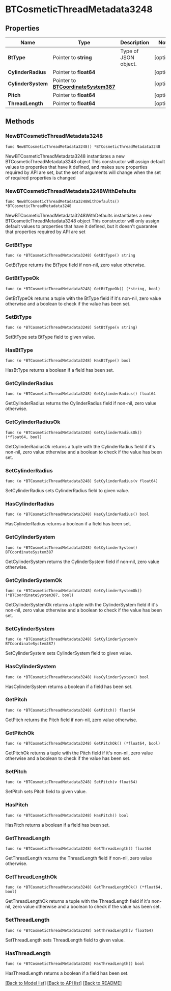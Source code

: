 # BTCosmeticThreadMetadata3248

## Properties

Name | Type | Description | Notes
------------ | ------------- | ------------- | -------------
**BtType** | Pointer to **string** | Type of JSON object. | [optional] 
**CylinderRadius** | Pointer to **float64** |  | [optional] 
**CylinderSystem** | Pointer to [**BTCoordinateSystem387**](BTCoordinateSystem387.md) |  | [optional] 
**Pitch** | Pointer to **float64** |  | [optional] 
**ThreadLength** | Pointer to **float64** |  | [optional] 

## Methods

### NewBTCosmeticThreadMetadata3248

`func NewBTCosmeticThreadMetadata3248() *BTCosmeticThreadMetadata3248`

NewBTCosmeticThreadMetadata3248 instantiates a new BTCosmeticThreadMetadata3248 object
This constructor will assign default values to properties that have it defined,
and makes sure properties required by API are set, but the set of arguments
will change when the set of required properties is changed

### NewBTCosmeticThreadMetadata3248WithDefaults

`func NewBTCosmeticThreadMetadata3248WithDefaults() *BTCosmeticThreadMetadata3248`

NewBTCosmeticThreadMetadata3248WithDefaults instantiates a new BTCosmeticThreadMetadata3248 object
This constructor will only assign default values to properties that have it defined,
but it doesn't guarantee that properties required by API are set

### GetBtType

`func (o *BTCosmeticThreadMetadata3248) GetBtType() string`

GetBtType returns the BtType field if non-nil, zero value otherwise.

### GetBtTypeOk

`func (o *BTCosmeticThreadMetadata3248) GetBtTypeOk() (*string, bool)`

GetBtTypeOk returns a tuple with the BtType field if it's non-nil, zero value otherwise
and a boolean to check if the value has been set.

### SetBtType

`func (o *BTCosmeticThreadMetadata3248) SetBtType(v string)`

SetBtType sets BtType field to given value.

### HasBtType

`func (o *BTCosmeticThreadMetadata3248) HasBtType() bool`

HasBtType returns a boolean if a field has been set.

### GetCylinderRadius

`func (o *BTCosmeticThreadMetadata3248) GetCylinderRadius() float64`

GetCylinderRadius returns the CylinderRadius field if non-nil, zero value otherwise.

### GetCylinderRadiusOk

`func (o *BTCosmeticThreadMetadata3248) GetCylinderRadiusOk() (*float64, bool)`

GetCylinderRadiusOk returns a tuple with the CylinderRadius field if it's non-nil, zero value otherwise
and a boolean to check if the value has been set.

### SetCylinderRadius

`func (o *BTCosmeticThreadMetadata3248) SetCylinderRadius(v float64)`

SetCylinderRadius sets CylinderRadius field to given value.

### HasCylinderRadius

`func (o *BTCosmeticThreadMetadata3248) HasCylinderRadius() bool`

HasCylinderRadius returns a boolean if a field has been set.

### GetCylinderSystem

`func (o *BTCosmeticThreadMetadata3248) GetCylinderSystem() BTCoordinateSystem387`

GetCylinderSystem returns the CylinderSystem field if non-nil, zero value otherwise.

### GetCylinderSystemOk

`func (o *BTCosmeticThreadMetadata3248) GetCylinderSystemOk() (*BTCoordinateSystem387, bool)`

GetCylinderSystemOk returns a tuple with the CylinderSystem field if it's non-nil, zero value otherwise
and a boolean to check if the value has been set.

### SetCylinderSystem

`func (o *BTCosmeticThreadMetadata3248) SetCylinderSystem(v BTCoordinateSystem387)`

SetCylinderSystem sets CylinderSystem field to given value.

### HasCylinderSystem

`func (o *BTCosmeticThreadMetadata3248) HasCylinderSystem() bool`

HasCylinderSystem returns a boolean if a field has been set.

### GetPitch

`func (o *BTCosmeticThreadMetadata3248) GetPitch() float64`

GetPitch returns the Pitch field if non-nil, zero value otherwise.

### GetPitchOk

`func (o *BTCosmeticThreadMetadata3248) GetPitchOk() (*float64, bool)`

GetPitchOk returns a tuple with the Pitch field if it's non-nil, zero value otherwise
and a boolean to check if the value has been set.

### SetPitch

`func (o *BTCosmeticThreadMetadata3248) SetPitch(v float64)`

SetPitch sets Pitch field to given value.

### HasPitch

`func (o *BTCosmeticThreadMetadata3248) HasPitch() bool`

HasPitch returns a boolean if a field has been set.

### GetThreadLength

`func (o *BTCosmeticThreadMetadata3248) GetThreadLength() float64`

GetThreadLength returns the ThreadLength field if non-nil, zero value otherwise.

### GetThreadLengthOk

`func (o *BTCosmeticThreadMetadata3248) GetThreadLengthOk() (*float64, bool)`

GetThreadLengthOk returns a tuple with the ThreadLength field if it's non-nil, zero value otherwise
and a boolean to check if the value has been set.

### SetThreadLength

`func (o *BTCosmeticThreadMetadata3248) SetThreadLength(v float64)`

SetThreadLength sets ThreadLength field to given value.

### HasThreadLength

`func (o *BTCosmeticThreadMetadata3248) HasThreadLength() bool`

HasThreadLength returns a boolean if a field has been set.


[[Back to Model list]](../README.md#documentation-for-models) [[Back to API list]](../README.md#documentation-for-api-endpoints) [[Back to README]](../README.md)


